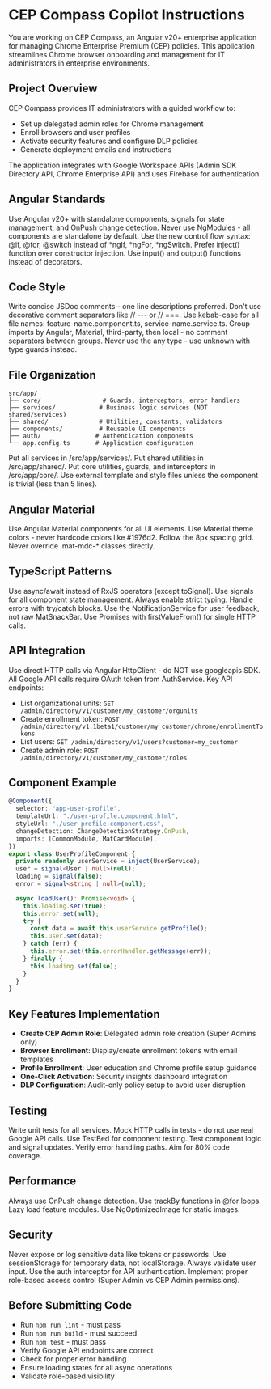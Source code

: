 # CEP Compass Copilot Instructions

You are working on CEP Compass, an Angular v20+ enterprise application for managing Chrome Enterprise Premium (CEP) policies. This application streamlines Chrome browser onboarding and management for IT administrators in enterprise environments.

## Project Overview

CEP Compass provides IT administrators with a guided workflow to:

- Set up delegated admin roles for Chrome management
- Enroll browsers and user profiles
- Activate security features and configure DLP policies
- Generate deployment emails and instructions

The application integrates with Google Workspace APIs (Admin SDK Directory API, Chrome Enterprise API) and uses Firebase for authentication.

## Angular Standards

Use Angular v20+ with standalone components, signals for state management, and OnPush change detection.
Never use NgModules - all components are standalone by default.
Use the new control flow syntax: @if, @for, @switch instead of *ngIf, *ngFor, \*ngSwitch.
Prefer inject() function over constructor injection.
Use input() and output() functions instead of decorators.

## Code Style

Write concise JSDoc comments - one line descriptions preferred.
Don't use decorative comment separators like // --- or // ===.
Use kebab-case for all file names: feature-name.component.ts, service-name.service.ts.
Group imports by Angular, Material, third-party, then local - no comment separators between groups.
Never use the any type - use unknown with type guards instead.

## File Organization

```
src/app/
├── core/                 # Guards, interceptors, error handlers
├── services/            # Business logic services (NOT shared/services)
├── shared/              # Utilities, constants, validators
├── components/          # Reusable UI components
├── auth/               # Authentication components
└── app.config.ts       # Application configuration
```

Put all services in /src/app/services/.
Put shared utilities in /src/app/shared/.
Put core utilities, guards, and interceptors in /src/app/core/.
Use external template and style files unless the component is trivial (less than 5 lines).

## Angular Material

Use Angular Material components for all UI elements.
Use Material theme colors - never hardcode colors like #1976d2.
Follow the 8px spacing grid.
Never override .mat-mdc-\* classes directly.

## TypeScript Patterns

Use async/await instead of RxJS operators (except toSignal).
Use signals for all component state management.
Always enable strict typing.
Handle errors with try/catch blocks.
Use the NotificationService for user feedback, not raw MatSnackBar.
Use Promises with firstValueFrom() for single HTTP calls.

## API Integration

Use direct HTTP calls via Angular HttpClient - do NOT use googleapis SDK.
All Google API calls require OAuth token from AuthService.
Key API endpoints:

- List organizational units: `GET /admin/directory/v1/customer/my_customer/orgunits`
- Create enrollment token: `POST /admin/directory/v1.1beta1/customer/my_customer/chrome/enrollmentTokens`
- List users: `GET /admin/directory/v1/users?customer=my_customer`
- Create admin role: `POST /admin/directory/v1/customer/my_customer/roles`

## Component Example

```typescript
@Component({
  selector: "app-user-profile",
  templateUrl: "./user-profile.component.html",
  styleUrl: "./user-profile.component.css",
  changeDetection: ChangeDetectionStrategy.OnPush,
  imports: [CommonModule, MatCardModule],
})
export class UserProfileComponent {
  private readonly userService = inject(UserService);
  user = signal<User | null>(null);
  loading = signal(false);
  error = signal<string | null>(null);

  async loadUser(): Promise<void> {
    this.loading.set(true);
    this.error.set(null);
    try {
      const data = await this.userService.getProfile();
      this.user.set(data);
    } catch (err) {
      this.error.set(this.errorHandler.getMessage(err));
    } finally {
      this.loading.set(false);
    }
  }
}
```

## Key Features Implementation

- **Create CEP Admin Role**: Delegated admin role creation (Super Admins only)
- **Browser Enrollment**: Display/create enrollment tokens with email templates
- **Profile Enrollment**: User education and Chrome profile setup guidance
- **One-Click Activation**: Security insights dashboard integration
- **DLP Configuration**: Audit-only policy setup to avoid user disruption

## Testing

Write unit tests for all services.
Mock HTTP calls in tests - do not use real Google API calls.
Use TestBed for component testing.
Test component logic and signal updates.
Verify error handling paths.
Aim for 80% code coverage.

## Performance

Always use OnPush change detection.
Use trackBy functions in @for loops.
Lazy load feature modules.
Use NgOptimizedImage for static images.

## Security

Never expose or log sensitive data like tokens or passwords.
Use sessionStorage for temporary data, not localStorage.
Always validate user input.
Use the auth interceptor for API authentication.
Implement proper role-based access control (Super Admin vs CEP Admin permissions).

## Before Submitting Code

- Run `npm run lint` - must pass
- Run `npm run build` - must succeed
- Run `npm test` - must pass
- Verify Google API endpoints are correct
- Check for proper error handling
- Ensure loading states for all async operations
- Validate role-based visibility
